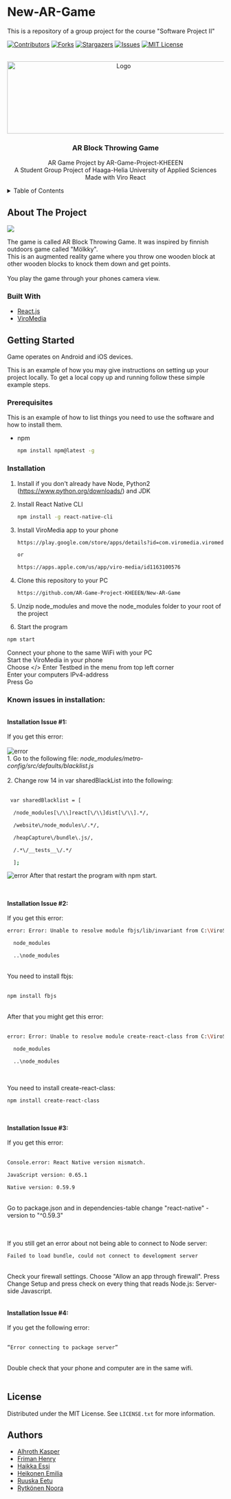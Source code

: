 # New-AR-Game
This is a repository of a group project for the course "Software Project II"

<div id="top"></div>

<!-- PROJECT SHIELDS -->
<!--
*** I'm using markdown "reference style" links for readability.
*** Reference links are enclosed in brackets [ ] instead of parentheses ( ).
*** See the bottom of this document for the declaration of the reference variables
*** for contributors-url, forks-url, etc. This is an optional, concise syntax you may use.
*** https://www.markdownguide.org/basic-syntax/#reference-style-links
-->
[![Contributors][contributors-shield]][contributors-url]
[![Forks][forks-shield]][forks-url]
[![Stargazers][stars-shield]][stars-url]
[![Issues][issues-shield]][issues-url]
[![MIT License][license-shield]][license-url]



<!-- PROJECT LOGO -->
<br />
<div align="center">
  <a href="https://github.com/AR-Game-Project-KHEEEN/New-AR-Game">
    <img src="js/res/logo.JPG" alt="Logo" width="526" height="168">
  </a>

<h3 align="center">AR Block Throwing Game</h3>

  <p align="center">
    AR Game Project by AR-Game-Project-KHEEEN <br/>
    A Student Group Project of Haaga-Helia University of Applied Sciences <br/>
    Made with Viro React <br/>
  </p>
</div>



<!-- TABLE OF CONTENTS -->
<details>
  <summary>Table of Contents</summary>
  <ol>
    <li>
      <a href="#about-the-project">About The Project</a>
      <ul>
        <li><a href="#built-with">Built With</a></li>
      </ul>
    </li>
    <li>
      <a href="#getting-started">Getting Started</a>
      <ul>
        <li><a href="#prerequisites">Prerequisites</a></li>
        <li><a href="#installation">Installation</a></li>
      </ul>
    </li>
    <li><a href="#license">License</a></li>
    <li><a href="#authors">Authors</a></li>
  </ol>
</details>


<!-- ABOUT THE PROJECT -->
## About The Project

<img src="js/res/molkkyVideo.gif">

<p>The game is called AR Block Throwing Game. It was inspired by finnish outdoors game called "Mölkky".</br>
This is an augmented reality game where you throw one wooden block at other wooden blocks to knock them down and get points.</br></br>
You play the game through your phones camera view.</p>

### Built With

* [React.js](https://reactjs.org/)
* [ViroMedia](https://viromedia.com/)



<!-- GETTING STARTED -->
## Getting Started

Game operates on Android and iOS devices.

This is an example of how you may give instructions on setting up your project locally.
To get a local copy up and running follow these simple example steps.

### Prerequisites

This is an example of how to list things you need to use the software and how to install them.
* npm
  ```sh
  npm install npm@latest -g
  ```

### Installation

1. Install if you don't already have Node, Python2 (https://www.python.org/downloads/) and JDK
2. Install React Native CLI
   ```sh
   npm install -g react-native-cli
   ```
3. Install ViroMedia app to your phone
   ```sh
   https://play.google.com/store/apps/details?id=com.viromedia.viromedia&hl=fi&gl=US
   
   or
   
   https://apps.apple.com/us/app/viro-media/id1163100576
   ```
4. Clone this repository to your PC
   ```sh
   https://github.com/AR-Game-Project-KHEEEN/New-AR-Game
   ```
5. Unzip node_modules and move the node_modules folder to your root of the project

6. Start the program
  ```sh
  npm start
  ```
  Connect your phone to the same WiFi with your PC</br>
  Start the ViroMedia in your phone</br>
  Choose </> Enter Testbed in the menu from top left corner</br>
  Enter your computers IPv4-address</br>
  Press Go</br>

### Known issues in installation:
<br/>
<b>Installation Issue #1:</b>
<br/>
<br/>
If you get this error: 
<br/>
<br/>
<a>
    <img src="js/res/errorInstalling.png" alt="error">
</a>
<br/>
1. Go to the following file: <i>node_modules/metro-config/src/defaults/blacklist.js</i>
<br/>
<br/>
2. Change row 14 in var sharedBlackList into the following: 
<br/>
<br/>

```sh
 var sharedBlacklist = [   

  /node_modules[\/\\]react[\/\\]dist[\/\\].*/, 

  /website\/node_modules\/.*/, 

  /heapCapture\/bundle\.js/, 

  /.*\/__tests__\/.*/ 

  ];
```

<a>
    <img src="js/res/blacklistImage.png" alt="error">
</a>
After that restart the program with npm start.
<br/>
<br/>
<br/>

<b>Installation Issue #2:</b>
<br/>
<br/>
If you get this error:
<br/>

```sh
error: Error: Unable to resolve module fbjs/lib/invariant from C:\ViroSample\node_modules\react-viro\components\Material\ViroMaterials.js: fbjs/lib/invariant could not be found within the project or in these directories: 

  node_modules 

  ..\node_modules
```

<br/>
You need to install fbjs: 
<br/>
<br/>

```sh
npm install fbjs
```
<br/>
After that you might get this error:
<br/>
<br/>

```sh
error: Error: Unable to resolve module create-react-class from C:\ViroSample\node_modules\react-viro\components\ViroMaterialVideo.js: create-react-class could not be found within the project or in these directories: 

  node_modules 

  ..\node_modules 
```
<br/>

You need to install create-react-class:
<br/>

  ```sh
  npm install create-react-class
  ```

<br/>
<br/>
<b>Installation Issue #3:</b>
<br/>
<br/>
If you get this error:
<br/>
<br/>

```sh
Console.error: React Native version mismatch. 

JavaScript version: 0.65.1 

Native version: 0.59.9 
```

<br/>
Go to package.json and in dependencies-table change "react-native" -version to "^0.59.3"

<br/>
<br/>
<br/>

If you still get an error about not being able to connect to Node server: 
<br/>

```sh
Failed to load bundle, could not connect to development server
```
<br/>
Check your firewall settings. Choose "Allow an app through firewall". Press Change Setup and press check on every thing that reads Node.js: Server-side Javascript.

<br/>
<br/>
<br/>
<b>Installation Issue #4:</b>
<br/>
<br/>
If you get the following error: 
<br/>
<br/>

```sh
“Error connecting to package server”
```
<br/>
Double check that your phone and computer are in the same wifi.
<br/>
<br/>


<!-- LICENSE -->
## License

Distributed under the MIT License. See `LICENSE.txt` for more information.




<!-- AUTHORS -->
## Authors

* [Alhroth Kasper](https://github.com/kasperahlroth)
* [Friman Henry](https://github.com/hffriman)
* [Haikka Essi](https://github.com/haikess)
* [Heikonen Emilia](https://github.com/emiliaheikonenkoulu)
* [Ruuska Eetu](https://github.com/eeturuus)
* [Rytkönen Noora](https://github.com/NooraRytkonen)



<!-- MARKDOWN LINKS & IMAGES -->
<!-- https://www.markdownguide.org/basic-syntax/#reference-style-links -->
[contributors-shield]: https://img.shields.io/github/contributors/AR-Game-Project-KHEEEN/New-AR-Game.svg?style=for-the-badge
[contributors-url]: https://github.com/AR-Game-Project-KHEEEN/New-AR-Game/graphs/contributors
[forks-shield]: https://img.shields.io/github/forks/AR-Game-Project-KHEEEN/New-AR-Game.svg?style=for-the-badge
[forks-url]: https://github.com/AR-Game-Project-KHEEEN/New-AR-Game/network/members
[stars-shield]: https://img.shields.io/github/stars/AR-Game-Project-KHEEEN/New-AR-Game.svg?style=for-the-badge
[stars-url]: https://github.com/AR-Game-Project-KHEEEN/New-AR-Game/stargazers
[issues-shield]: https://img.shields.io/github/issues/AR-Game-Project-KHEEEN/New-AR-Game.svg?style=for-the-badge
[issues-url]: https://github.com/AR-Game-Project-KHEEEN/New-AR-Game/issues
[license-shield]: https://img.shields.io/github/license/AR-Game-Project-KHEEEN/New-AR-Game.svg?style=for-the-badge
[license-url]: https://github.com/AR-Game-Project-KHEEEN/New-AR-Game/blob/master/LICENSE.txt
[product-screenshot]: images/screenshot.png
